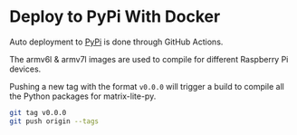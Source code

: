 # Deploy to PyPi With Docker
Auto deployment to [PyPi](https://pypi.org/project/matrix-lite/) is done through GitHub Actions.

The armv6l & armv7l images are used to compile for different Raspberry Pi devices.

Pushing a new tag with the format `v0.0.0` will trigger a build to compile all the Python packages for matrix-lite-py.

```bash
git tag v0.0.0
git push origin --tags
```
